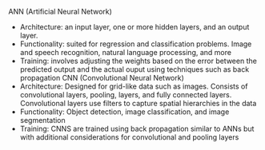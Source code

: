  ANN (Artificial Neural Network)
- Architecture: an input layer, one or more hidden layers, and an output layer.
- Functionality: suited for regression and classification problems. Image and speech recognition, natural language processing, and more
- Training: involves adjusting the weights based on the error between the predicted output and the actual ouput using techniques such as back propagation
CNN (Convolutional Neural Network)
- Architecture: Designed for grid-like data such as images. Consists of convolutional layers, pooling, layers, and fully connected layers. Convolutional layers use filters to capture spatial hierarchies in the data
- Functionality: Object detection, image classification, and image segmentation
- Training: CNNS are trained using back propagation similar to ANNs but with additional considerations for convolutional and pooling layers